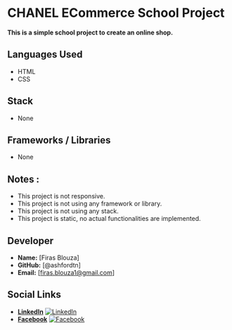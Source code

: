 # CHANEL ECommerce School Project

**This is a simple school project to create an online shop.**

## Languages Used

- HTML
- CSS

## Stack

- None

## Frameworks / Libraries

- None

## Notes :

- This project is not responsive.
- This project is not using any framework or library.
- This project is not using any stack.
- This project is static, no actual functionalities are implemented.

## Developer

- **Name:** [Firas Blouza]
- **GitHub:** [@ashfordtn]
- **Email:** [firas.blouza1@gmail.com]

## Social Links

- **[LinkedIn](https://www.linkedin.com/in/firas-blouza-a5a785243/)** [![LinkedIn](https://img.shields.io/badge/-LinkedIn-blue?style=flat-square&logo=linkedin)](https://www.linkedin.com/in/firas-blouza-a5a785243/)
- **[Facebook](https://www.facebook.com/firas.blouza/)** [![Facebook](https://img.shields.io/badge/-Facebook-blue?style=flat-square&logo=facebook)](https://www.facebook.com/firas.blouza/)
